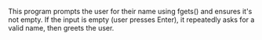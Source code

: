 This program prompts the user for their name using fgets() and ensures it's not empty. If the input is empty (user presses Enter), it repeatedly asks for a valid name, then greets the user.
